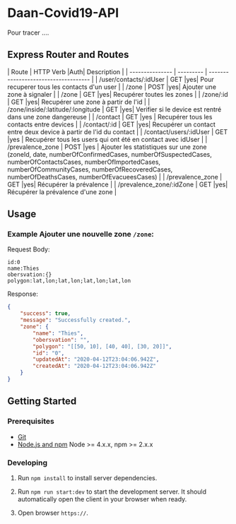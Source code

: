 # Daan-Covid19-API
Pour tracer ....


## Express Router and Routes

| Route           | HTTP Verb   |Auth| Description                          |
| --------------- | ---------  | ------------------------------------ |
| /user/contacts/:idUser  | GET  |yes| Pour recuperer tous les contacts d'un user |
| /zone      | POST                    |yes| Ajouter une zone à signaler         |
| /zone      | GET                    |yes| Recupérer toutes les zones         |
| /zone/:id      | GET                   |yes| Recupérer une zone à partir de l'id                  |
| /zone/inside/:latitude/:longitude  | GET   |yes| Verifier si le device est rentré dans une zone dangereuse                |
| /contact  | GET |yes | Recupérer tous les contacts entre devices |
| /contact/:id | GET  |yes| Recupérer un contact entre deux device à partir de l'id du contact |
| /contact/users/:idUser | GET |yes | Recupérer tous les users qui ont été en contact avec idUser |
| /prevalence_zone | POST |yes | Ajouter les statistiques sur une zone (zoneId, date, numberOfConfirmedCases, numberOfSuspectedCases, numberOfContactsCases, numberOfImportedCases, numberOfCommunityCases, numberOfRecoveredCases, numberOfDeathsCases, numberOfEvacueesCases) |
| /prevalence_zone | GET |yes| Récupérer la prévalence |
| /prevalence_zone/:idZone | GET |yes| Récupérer la prévalence d'une zone |




## Usage

### Example **Ajouter une nouvelle zone** `/zone`:

Request Body:
```
id:0
name:Thies
obersvation:{}
polygon:lat,lon;lat,lon;lat,lon;lat,lon
```

Response:
```json
{
    "success": true,
    "message": "Successfully created.",
    "zone": {
        "name": "Thies",
        "obersvation": "",
        "polygon": "[[50, 10], [40, 40], [30, 20]]",
        "id": "0",
        "updatedAt": "2020-04-12T23:04:06.942Z",
        "createdAt": "2020-04-12T23:04:06.942Z"
    }
}
```


## Getting Started

### Prerequisites

- [Git](https://git-scm.com/)
- [Node.js and npm](nodejs.org) Node >= 4.x.x, npm >= 2.x.x

### Developing

1. Run `npm install` to install server dependencies.
2. Run `npm run start:dev` to start the development server. It should automatically open the client in your browser when ready.

3. Open browser `https://`.




